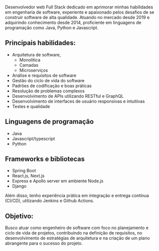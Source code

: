 Desenvolvedor web Full Stack dedicado em aprimorar minhas habilidades em engenharia de software, experiente e apaixonado pelos desafios de se construir software de alta qualidade.
Atuando no mercado desde 2019 e adquirindo conhecimento desde 2014, proficiente em linguagens de programação como Java, Python e Javascript.

## Principais habilidades:
- Arquitetura de software,
  - Monolítica
  - Camadas
  - Microserviços
- Análise e requisitos de software
- Gestão do ciclo de vida do software
- Padrões de codificação e boas práticas
- Resolução de problemas complexos
- Desenvolvimento de APIs utilizando RESTful e GraphQL
- Desenvolvimento de interfaces de usuário responsivas e intuitivas
- Testes e qualidade

## Linguagens de programação
- Java
- Javascript/typescript
- Python

## Frameworks e bibliotecas
- Spring Boot
- React.js, Next.js
- Express e Apollo server em ambiente Node.js
- Django

Além disso, tenho experiência prática em integração e entrega contínua (CI/CD), utilizando Jenkins e Github Actions.

## Objetivo:
Busco atuar como engenheiro de software com foco no planejamento e ciclo de vida de projetos, contribuindo na definição de requisitos, no desenvolvimento de estratégias de arquitetura e na criação de um plano abrangente para o sucesso do projeto.
